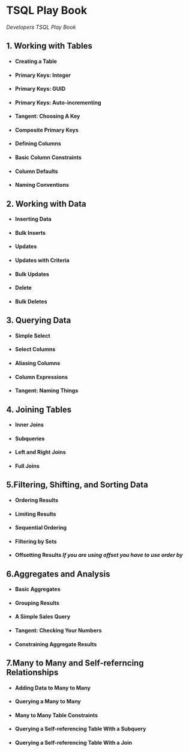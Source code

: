# TSQL Play Book
_Developers TSQL Play Book_


## 1. Working with Tables
  
  - #### Creating a Table
  - #### Primary Keys: Integer
  - #### Primary Keys: GUID
  - #### Primary Keys: Auto-incrementing
  - #### Tangent: Choosing A Key
  - #### Composite Primary Keys
  - #### Defining Columns
  - #### Basic Column Constraints
  - #### Column Defaults
  - #### Naming Conventions
  
## 2. Working with Data

  - #### Inserting Data
  - #### Bulk Inserts
  - #### Updates
  - #### Updates with Criteria
  - #### Bulk Updates
  - #### Delete
  - #### Bulk Deletes
  
## 3. Querying Data

  - #### Simple Select
  - #### Select Columns
  - #### Aliasing Columns
  - #### Column Expressions
  - #### Tangent: Naming Things

## 4. Joining Tables

  - #### Inner Joins
  - #### Subqueries
  - #### Left and Right Joins
  - #### Full Joins

## 5.Filtering, Shifting, and Sorting Data

  - #### Ordering Results
  - #### Limiting Results
  - #### Sequential Ordering
  - #### Filtering by Sets
  - #### Offsetting Results _If you are using offset you have to use order by_
   
## 6.Aggregates and Analysis

  - #### Basic Aggregates
  - #### Grouping Results
  - #### A Simple Sales Query
  - #### Tangent: Checking Your Numbers
  - #### Constraining Aggregate Results
  
## 7.Many to Many and Self-referncing Relationships

  - #### Adding Data to Many to Many
  - #### Querying a Many to Many
  - #### Many to Many Table Constraints
  - #### Querying a Self-referencing Table With a Subquery
  - #### Querying a Self-referencing Table With a Join
